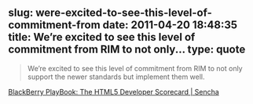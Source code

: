slug: were-excited-to-see-this-level-of-commitment-from
date: 2011-04-20 18:48:35
title: We’re excited to see this level of commitment from RIM to not only...
type: quote
---

> We’re excited to see this level of commitment from RIM to not only support the newer standards but implement them well.

[BlackBerry PlayBook: The HTML5 Developer Scorecard | Sencha](http://www.sencha.com/blog/blackberry-playbook-the-html5-developer-scorecard/)
